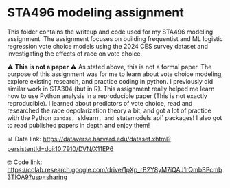 
# STA496 modeling assignment
This folder contains the writeup and code used for my STA496 modeling assignment. The assignment focuses on building frequentist and ML logistic regression vote choice models using the 2024 CES survey dataset and investigating the effects of race on vote choice.

⚠️ **This is not a paper** ⚠️
As stated above, this is not a formal paper. The purpose of this assignment was for me to learn about vote choice modeling, explore existing research, and practice coding in python. I previously did similar work in STA304 (but in R). This assignment really helped me learn how to use Python analysis in a reproducible paper (This is not exactly reproducible). I learned about predictors of vote choice, read and researched the race depolarization theory a bit, and got a lot of practice with the Python `pandas, `sklearn`, and `statsmodels.api` packages! I also got to read published papers in depth and enjoy them!

📊 Data link: https://dataverse.harvard.edu/dataset.xhtml?persistentId=doi:10.7910/DVN/X11EP6

🤓 Code link: https://colab.research.google.com/drive/1pXp_rB2Y8yM7iQAJ1rQmbBPcmb3TIOA9?usp=sharing
